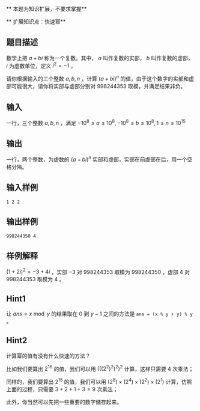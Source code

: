 ** 本题为知识扩展，不要求掌握**

** 扩展知识点：快速幂**

## 题目描述

数学上把 $a+bi$ 称为一个复数。其中， $a$ 叫作复数的实部， $b$ 叫作复数的虚部， $i$ 为虚数单位，定义 $i^2=-1$ 。

请你根据输入的三个整数 $a,b,n$ ，计算 $(a+bi)^n$ 的值，由于这个数字的实部和虚部可能很大，请你将实部与虚部分别对 $998244353$ 取模，并满足结果非负。

## 输入

一行，三个整数 $a,b,n$ ，满足  $-10^8\le a \le 10^8,-10^8\le b \le 10^8, 1 \le n \le 10^{15}$

## 输出

一行，两个整数，为虚数的 $(a+bi)^n$ 实部和虚部，实部在前虚部在后，用一个空格分隔。

## 输入样例


    1 2 2


## 输出样例


    998244350 4

    
## 样例解释

$(1+2i)^2=-3+4i$ ，实部 $-3$ 对 $998244353$ 取模为 $998244350$ ，虚部 $4$ 对 $998244353$ 取模为 $4$ 。

## Hint1

让 $ans=x \bmod y$ 的结果取在 $0$ 到 $y-1$ 之间的方法是 `ans = (x % y + y) % y` 。

## Hint2

计算幂的值有没有什么快速的方法？

比如我们要算出 $2^{16}$ 的值，我们可以用 $(((2^2)^2)^2)^2$ 计算，这样只需要 $4$ 次乘法；

同样的，我们要算出 $2^{15}$ 的值，我们可以用 $(2^8)\times(2^4)\times(2^2)\times(2^1)$ 计算，仿照上面的过程，只需要 $3+2+1+3=9$ 次乘法；

此外，你当然可以先把一些重要的数字储存起来。

